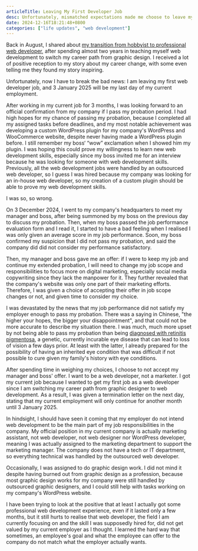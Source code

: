 ```yaml
---
articleTitle: Leaving My First Developer Job
desc: Unfortunately, mismatched expectations made me choose to leave my first job as a web developer, effective in January 2025.
date: 2024-12-16T18:21:48+0800
categories: ["life updates", "web development"]
---
```


Back in August, I shared about [my transition from hobbyist to professional web developer](2024-08-18-from-hobbyist-to-professional-web-developer.md), after spending almost two years in teaching myself web development to switch my career path from graphic design. I received a lot of positive reception to my story about my career change, with some even telling me they found my story inspiring.

Unfortunately, now I have to break the bad news: I am leaving my first web developer job, and 3 January 2025 will be my last day of my current employment.

After working in my current job for 3 months, I was looking forward to an official confirmation from my company if I pass my probation period. I had high hopes for my chance of passing my probation, because I completed all my assigned tasks before deadlines, and my most notable achievement was developing a custom WordPress plugin for my company's WordPress and WooCommerce website, despite never having made a WordPress plugin before. I still remember my boss‘ “wow” exclamation when I showed him my plugin. I was hoping this could prove my willingness to learn new web development skills, especially since my boss invited me for an interview because he was looking for someone with web development skills. Previously, all the web development jobs were handled by an outsourced web developer, so I guess I was hired because my company was looking for an in-house web developer, so my creation of a custom plugin should be able to prove my web development skills.

I was so, so wrong.

On 3 December 2024, I went to my company's headquarters to meet my manager and boss, after being summoned by my boss on the previous day to discuss my probation. Then, when my boss passed the job performance evaluation form and I read it, I started to have a bad feeling when I realised I was only given an average score in my job performance. Soon, my boss confirmed my suspicion that I did not pass my probation, and said the company did did not consider my performance satisfactory.

Then, my manager and boss gave me an offer: if I were to keep my job and continue my extended probation, I will need to change my job scope and responsibilities to focus more on digital marketing, especially social media copywriting since they lack the manpower for it. They further revealed that the company's website was only one part of their marketing efforts. Therefore, I was given a choice of accepting their offer in job scope changes or not, and given time to consider my choice.

I was devastated by the news that my job performance did not satisfy my employer enough to pass my probation. There was a saying in Chinese, "the higher your hopes, the bigger your disappointment", and that could not be more accurate to describe my situation there. I was much, much more upset by not being able to pass my probation than being [diagnosed with retinitis pigmentosa](/articles/living-with-retinitis-pigmentosa), a genetic, currently incurable eye disease that can lead to loss of vision a few days prior. At least with the latter, I already prepared for the possibility of having an inherited eye condition that was difficult if not possible to cure given my family's history with eye conditions.

After spending time in weighing my choices, I choose to not accept my manager and boss' offer. I want to be a web developer, not a marketer. I got my current job because I wanted to get my first job as a web developer since I am switching my career path from graphic designer to web development. As a result, I was given a termination letter on the next day, stating that my current employment will only continue for another month until 3 January 2025.

In hindsight, I should have seen it coming that my employer do not intend web development to be the main part of my job responsibilities in the company. My official position in my current company is actually marketing assistant, not web developer, not web designer nor WordPress developer, meaning I was actually assigned to the marketing department to support the marketing manager. The company does not have a tech or IT department, so everything technical was handled by the outsourced web developer.

Occasionally, I was assigned to do graphic design work. I did not mind it despite having burned out from graphic design as a profession, because most graphic design works for my company were still handled by outsourced graphic designers, and I could still help with tasks working on my company's WordPress website.

I have been trying to look at the positive that at least I actually got some professional web development experience, even if it lasted only a few months, but it still hurts to realise that web developer, the field I am currently focusing on and the skill I was supposedly hired for, did not get valued by my current employer as I thought. I learned the hard way that sometimes, an employee's goal and what the employee can offer to the company do not match what the employer actually wants.